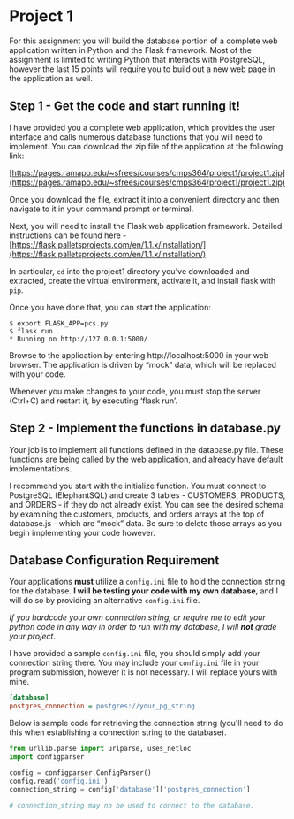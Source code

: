 # Project 1

For this assignment you will build the database portion of a complete web application written in Python and the Flask framework.  Most of the assignment is limited to writing Python that interacts with PostgreSQL, however the last 15 points will require you to build out a new web page in the application as well.

## Step 1 - Get the code and start running it!

I have provided you a complete web application, which provides the user interface and calls numerous database functions that you will need to implement.  You can download the zip file of the application at the following link:

[https://pages.ramapo.edu/~sfrees/courses/cmps364/project1/project1.zip](https://pages.ramapo.edu/~sfrees/courses/cmps364/project1/project1.zip)

Once you download the file, extract it into a convenient directory and then navigate to it in your command prompt or terminal.  

Next, you will need to install the Flask web application framework.  Detailed instructions can be found here - [https://flask.palletsprojects.com/en/1.1.x/installation/](https://flask.palletsprojects.com/en/1.1.x/installation/)

In particular, `cd` into the project1 directory you've downloaded and extracted, create the virtual environment, activate it, and install flask with `pip`.

Once you have done that, you can start the application:

```
$ export FLASK_APP=pcs.py
$ flask run
* Running on http://127.0.0.1:5000/
```

Browse to the application by entering http://localhost:5000 in your web browser.  The application is driven by “mock” data, which will be replaced with your code.

Whenever you make changes to your code, you must stop the server (Ctrl+C) and restart it, by executing ‘flask run’.

## Step 2 - Implement the functions in database.py

Your job is to implement all functions defined in the database.py file.  These functions are being called by the web application, and already have default implementations.  

I recommend you start with the initialize function.  You must connect to PostgreSQL (ElephantSQL) and create 3 tables - CUSTOMERS, PRODUCTS, and ORDERS - if they do not already exist.  You can see the desired schema by examining the customers, products, and orders arrays at the top of database.js - which are “mock” data.  Be sure to delete those arrays as you begin implementing your code however.

## Database Configuration Requirement
Your applications **must** utilize a `config.ini` file to hold the connection string for the database.  **I will be testing your code with my own database**, and I will do so by providing an alternative `config.ini` file.  

*If you hardcode your own connection string, or require me to edit your python code in any way in order to run with my database, I will **not** grade your project*.

I have provided a sample `config.ini` file, you should simply add your connection string there.  You may include your `config.ini` file in your program submission, however it is not necessary.  I will replace yours with mine.

```ini
[database]
postgres_connection = postgres://your_pg_string
```

Below is sample code for retrieving the connection string (you'll need to do this when establishing a connection string to the database).

```python
from urllib.parse import urlparse, uses_netloc
import configparser

config = configparser.ConfigParser()
config.read('config.ini')
connection_string = config['database']['postgres_connection']

# connection_string may no be used to connect to the database.
```

